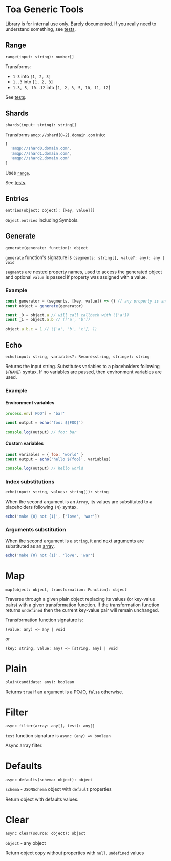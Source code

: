 # Toa Generic Tools

Library is for internal use only. Barely documented. If you really need to understand something,
see [tests](test).

## Range

`range(input: string): number[]`

Transforms:

- `1-3` into `[1, 2, 3]`
- `1..3` into `[1, 2, 3]`
- `1-3, 5, 10..12` into `[1, 2, 3, 5, 10, 11, 12]`

See [tests](test/range.test.js).

## Shards

`shards(input: string): string[]`

Transforms `amqp://shard{0-2}.domain.com` into:

```javascript
[
  'amqp://shard0.domain.com',
  'amqp://shard1.domain.com',
  'amqp://shard2.domain.com'
]
```

Uses [`range`](#range).

See [tests](test/shards.test.js).

## Entries

`entries(object: object): [key, value][]`

`Object.entries` including Symbols.

## Generate

`generate(generate: function): object`

`generate` function's signature is `(segments: string[], value?: any): any | void`

`segments` are nested property names, used to access the generated object and optional `value` is
passed if property was assigned with a value.

### Example

```javascript
const generator = (segments, [key, value]) => {} // any property is an object
const object = generate(generator)

const _0 = object.a // will call callback with (['a'])
const _1 = object.a.b // (['a', 'b'])

object.a.b.c = 1 // (['a', 'b', 'c'], 1)
```

## Echo

`echo(input: string, variables?: Record<string, string>): string`

Returns the input string.
Substitutes variables to a placeholders following `${NAME}` syntax.
If no variables are passed, then environment variables are used.

### Example

#### Environment variables

```javascript
process.env['FOO'] = 'bar'

const output = echo('foo: ${FOO}')

console.log(output) // foo: bar
```

#### Custom variables

```javascript
const variables = { foo: 'world' }
const output = echo('hello ${foo}', variables)

console.log(output) // hello world
```

### Index substitutions

`echo(input: string, values: string[]): string`

When the second argument is an `Array`, its values are substituted to a placeholders following `{N}` syntax.

```javascript
echo('make {0} not {1}', ['love', 'war'])
```

### Arguments substitution

When the second argument is a `string`, it and next arguments are substituted as an [array](#index-substitutions).

```javascript
echo('make {0} not {1}', 'love', 'war')
```

# Map

`map(object: object, transformation: Function): object`

Traverse through a given plain object replacing its values (or key-value pairs) with a given transformation function.
If the transformation function returns `undefined` then the current key-value pair will remain unchanged.

Transformation function signature is:

`(value: any) => any | void`

or

`(key: string, value: any) => [string, any] | void`

# Plain

`plain(candidate: any): boolean`

Returns `true` if an argument is a POJO, `false` otherwise.

# Filter

`async filter(array: any[], test): any[]`

`test` function signature is `async (any) => boolean`

Async array filter.

# Defaults

`async defaults(schema: object): object`

`schema` - `JSONSchema` object with `default` properties

Return object with defaults values.


# Clear

`async clear(source: object): object`

`object` - any object

Return object copy without properties with `null`, `undefined` values
